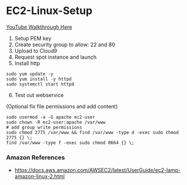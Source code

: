 # EC2-Linux-Setup

[YouTube Walkthrough Here](https://www.youtube.com/watch?v=HZIG4Kwnrs4&feature=youtu.be)

1.  Setup PEM key
2.  Create security group to allow:  22 and 80
3.  Upload to Cloud9
4.  Request spot instance and launch
5.  Install http

```
sudo yum update -y
sudo yum install -y httpd
sudo systemctl start httpd
```

6.  Test out webservice

(Optional fix file permissions and add content)

```
sudo usermod -a -G apache ec2-user
sudo chown -R ec2-user:apache /var/www
# add group write permissions 
sudo chmod 2775 /var/www && find /var/www -type d -exec sudo chmod 2775 {} \;
find /var/www -type f -exec sudo chmod 0664 {} \;
```

### Amazon References

* https://docs.aws.amazon.com/AWSEC2/latest/UserGuide/ec2-lamp-amazon-linux-2.html
